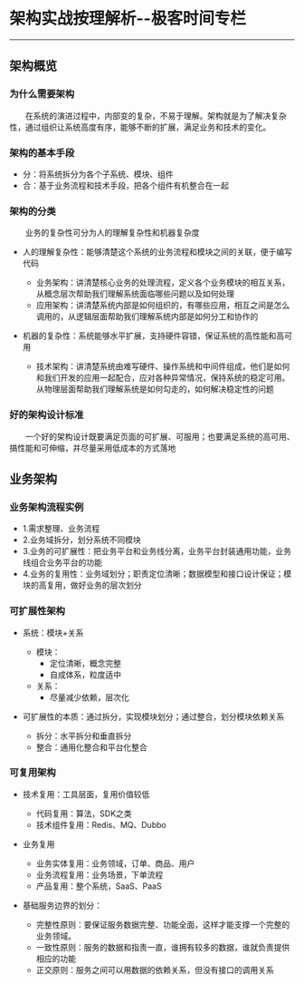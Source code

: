 # 架构实战按理解析--极客时间专栏
***
## 架构概览
### 为什么需要架构
&ensp;&ensp;&ensp;&ensp;在系统的演进过程中，内部变的复杂，不易于理解。架构就是为了解决复杂性，通过组织让系统高度有序，能够不断的扩展，满足业务和技术的变化。

### 架构的基本手段
- 分：将系统拆分为各个子系统、模块、组件
- 合：基于业务流程和技术手段，把各个组件有机整合在一起

### 架构的分类
&ensp;&ensp;&ensp;&ensp;业务的复杂性可分为人的理解复杂性和机器复杂度

- 人的理解复杂性：能够清楚这个系统的业务流程和模块之间的关联，便于编写代码
    - 业务架构：讲清楚核心业务的处理流程，定义各个业务模块的相互关系，从概念层次帮助我们理解系统面临哪些问题以及如何处理
    - 应用架构：讲清楚系统内部是如何组织的，有哪些应用，相互之间是怎么调用的，从逻辑层面帮助我们理解系统内部是如何分工和协作的

- 机器的复杂性：系统能够水平扩展，支持硬件容错，保证系统的高性能和高可用
    - 技术架构：讲清楚系统由难写硬件、操作系统和中间件组成，他们是如何和我们开发的应用一起配合，应对各种异常情况，保持系统的稳定可用。从物理层面帮助我们理解系统是如何勾走的，如何解决稳定性的问题

### 好的架构设计标准
&ensp;&ensp;&ensp;&ensp;一个好的架构设计既要满足页面的可扩展、可服用；也要满足系统的高可用、搞性能和可伸缩，并尽量采用低成本的方式落地

## 业务架构
### 业务架构流程实例
- 1.需求整理、业务流程
- 2.业务域拆分，划分系统不同模块
- 3.业务的可扩展性：把业务平台和业务线分离，业务平台封装通用功能，业务线组合业务平台的功能
- 4.业务的复用性：业务域划分；职责定位清晰；数据模型和接口设计保证；模块的高复用，做好业务的层次划分

### 可扩展性架构
- 系统：模块+关系
    - 模块：
        - 定位清晰，概念完整
        - 自成体系，粒度适中
    - 关系：
        - 尽量减少依赖，层次化

- 可扩展性的本质：通过拆分，实现模块划分；通过整合，划分模块依赖关系
    - 拆分：水平拆分和垂直拆分
    - 整合：通用化整合和平台化整合

### 可复用架构
- 技术复用：工具层面，复用价值较低
    - 代码复用：算法，SDK之类
    - 技术组件复用：Redis、MQ、Dubbo

- 业务复用
    - 业务实体复用：业务领域，订单、商品、用户
    - 业务流程复用：业务场景，下单流程
    - 产品复用：整个系统，SaaS、PaaS

- 基础服务边界的划分：
    - 完整性原则：要保证服务数据完整、功能全面，这样才能支撑一个完整的业务领域。
    - 一致性原则：服务的数据和指责一直，谁拥有较多的数据，谁就负责提供相应的功能
    - 正交原则：服务之间可以用数据的依赖关系，但没有接口的调用关系